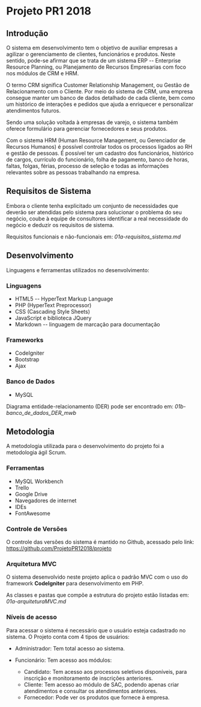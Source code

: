 # Projeto PR1 2018

## Introdução
O sistema em desenvolvimento tem o objetivo de auxiliar empresas a agilizar o gerenciamento de clientes, funcionários e produtos. Neste sentido, pode-se afirmar que se trata de um sistema ERP -- Enterprise Resource Planning, ou Planejamento de Recursos Empresarias com foco nos módulos de CRM e HRM.

O termo CRM significa Customer Relationship Management, ou Gestão de Relacionamento com o Cliente. Por meio do sistema de CRM, uma empresa consegue manter um banco de dados detalhado de cada cliente, bem como um histórico de interações e pedidos que ajuda a enriquecer e personalizar atendimentos futuros.

Sendo uma solução voltada à empresas de varejo, o sistema também oferece formulário para gerenciar fornecedores e seus produtos.

Com o sistema HRM (Human Resource Management, ou Gerenciador de Recursos Humanos) é possível controlar todos os processos ligados ao RH e gestão de pessoas. É possível ter um cadastro dos funcionários, histórico de cargos, currículo do funcionário, folha de pagamento, banco de horas, faltas, folgas, férias, processo de seleção e todas as informações relevantes sobre as pessoas trabalhando na empresa.

## Requisitos de Sistema
Embora o cliente tenha explicitado um conjunto de necessidades que deverão ser atendidas pelo sistema para solucionar o problema do seu negócio, coube à equipe de consultores identificar a real necessidade do negócio e deduzir os requisitos de sistema.

Requisitos funcionais e não-funcionais em: _01a-requisitos_sistema.md_

## Desenvolvimento
Linguagens e ferramentas utilizados no desenvolvimento:

### Linguagens
- HTML5 -- HyperText Markup Language
- PHP (HyperText Preprocessor)
- CSS (Cascading Style Sheets)
- JavaScript e biblioteca JQuery
- Markdown -- linguagem de marcação para documentação

### Frameworks
- CodeIgniter
- Bootstrap
- Ajax

### Banco de Dados
- MySQL

Diagrama entidade-relacionamento (DER) pode ser encontrado em: _01b-banco_de_dados_DER_mwb_

## Metodologia
A metodologia utilizada para o desenvolvimento do projeto foi a metodologia ágil Scrum.

### Ferramentas
- MySQL Workbench
- Trello
- Google Drive
- Navegadores de internet
- IDEs
- FontAwesome

### Controle de Versões
O controle das versões do sistema é mantido no Github, acessado pelo link: https://github.com/ProjetoPR12018/projeto

### Arquitetura MVC
O sistema desenvolvido neste projeto aplica o padrão MVC com o uso do framework **CodeIgniter** para desenvolvimento em PHP.

As classes e pastas que compõe a estrutura do projeto estão listadas em: _01a-arquiteturaMVC.md_

### Níveis de acesso
Para acessar o sistema é necessário que o usuário esteja cadastrado no sistema.
O Projeto conta com 4 tipos de usuários:
- Administrador:
Tem total acesso ao sistema.
- Funcionário:
Tem acesso aos módulos:

  - Candidato:
  Tem acesso aos processos seletivos disponíveis, para inscrição e monitoramento de inscrições anteriores.
  - Cliente:
  Tem acesso ao módulo de SAC, podendo apenas criar atendimentos e consultar os atendimentos anteriores.
  - Fornecedor:
  Pode ver os produtos que fornece à empresa.
